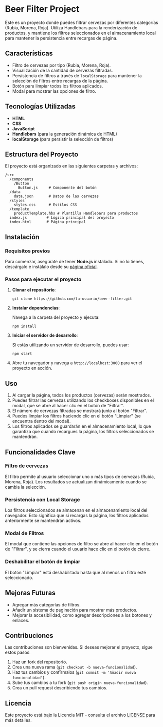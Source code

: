 
# Beer Filter Project

Este es un proyecto donde puedes filtrar cervezas por diferentes categorías (Rubia, Morena, Roja). Utiliza Handlebars para la renderización de productos, y mantiene los filtros seleccionados en el almacenamiento local para mantener la persistencia entre recargas de página.

## Características

- Filtro de cervezas por tipo (Rubia, Morena, Roja).
- Visualización de la cantidad de cervezas filtradas.
- Persistencia de filtros a través de `localStorage` para mantener la selección de filtros entre recargas de la página.
- Botón para limpiar todos los filtros aplicados.
- Modal para mostrar las opciones de filtro.

## Tecnologías Utilizadas

- **HTML**
- **CSS**
- **JavaScript**
- **Handlebars** (para la generación dinámica de HTML)
- **localStorage** (para persistir la selección de filtros)
  
## Estructura del Proyecto

El proyecto está organizado en las siguientes carpetas y archivos:

```
/src
  /components
    /Button
      Button.js     # Componente del botón
  /data
    data.json       # Datos de las cervezas
  /styles
    styles.css      # Estilos CSS
  /template
    productTemplate.hbs # Plantilla Handlebars para productos
  index.js         # Lógica principal del proyecto
  index.html       # Página principal
```

## Instalación

### Requisitos previos

Para comenzar, asegúrate de tener **Node.js** instalado. Si no lo tienes, descárgalo e instálalo desde su [página oficial](https://nodejs.org/).

### Pasos para ejecutar el proyecto

1. **Clonar el repositorio**:

   ```
   git clone https://github.com/tu-usuario/beer-filter.git
   ```

2. **Instalar dependencias**:

   Navega a la carpeta del proyecto y ejecuta:

   ```
   npm install
   ```

3. **Iniciar el servidor de desarrollo**:

   Si estás utilizando un servidor de desarrollo, puedes usar:

   ```
   npm start
   ```

4. Abre tu navegador y navega a `http://localhost:3000` para ver el proyecto en acción.

## Uso

1. Al cargar la página, todos los productos (cervezas) serán mostrados.
2. Puedes filtrar las cervezas utilizando los checkboxes disponibles en el modal, que se abre al hacer clic en el botón de "Filtrar".
3. El número de cervezas filtradas se mostrará junto al botón "Filtrar".
4. Puedes limpiar los filtros haciendo clic en el botón "Limpiar" (se encuentra dentro del modal).
5. Los filtros aplicados se guardarán en el almacenamiento local, lo que garantiza que cuando recargues la página, los filtros seleccionados se mantendrán.

## Funcionalidades Clave

### Filtro de cervezas
El filtro permite al usuario seleccionar uno o más tipos de cervezas (Rubia, Morena, Roja). Los resultados se actualizan dinámicamente cuando se cambia la selección.

### Persistencia con Local Storage
Los filtros seleccionados se almacenan en el almacenamiento local del navegador. Esto significa que si recargas la página, los filtros aplicados anteriormente se mantendrán activos.

### Modal de Filtros
El modal que contiene las opciones de filtro se abre al hacer clic en el botón de "Filtrar", y se cierra cuando el usuario hace clic en el botón de cierre.

### Deshabilitar el botón de limpiar
El botón "Limpiar" está deshabilitado hasta que al menos un filtro esté seleccionado.

## Mejoras Futuras

- Agregar más categorías de filtros.
- Añadir un sistema de paginación para mostrar más productos.
- Mejorar la accesibilidad, como agregar descripciones a los botones y enlaces.

## Contribuciones

Las contribuciones son bienvenidas. Si deseas mejorar el proyecto, sigue estos pasos:

1. Haz un fork del repositorio.
2. Crea una nueva rama (`git checkout -b nueva-funcionalidad`).
3. Haz tus cambios y confírmalos (`git commit -m 'Añadir nueva funcionalidad'`).
4. Sube tus cambios a tu fork (`git push origin nueva-funcionalidad`).
5. Crea un pull request describiendo tus cambios.

## Licencia

Este proyecto está bajo la Licencia MIT - consulta el archivo [LICENSE](LICENSE) para más detalles.
